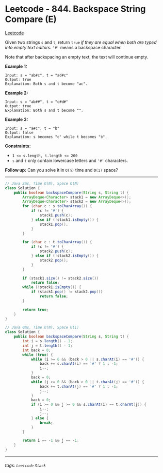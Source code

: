 # Leetcode - 844. Backspace String Compare (E)

[Leetcode](https://leetcode.com/problems/backspace-string-compare/description/)

Given two strings `s` and `t`, return `true` _if they are equal when both are typed into empty text editors_. `'#'` means a backspace character.

Note that after backspacing an empty text, the text will continue empty.

**Example 1:**
```
Input: s = "ab#c", t = "ad#c"
Output: true
Explanation: Both s and t become "ac".
```
**Example 2:**
```
Input: s = "ab##", t = "c#d#"
Output: true
Explanation: Both s and t become "".
```
**Example 3:**
```
Input: s = "a#c", t = "b"
Output: false
Explanation: s becomes "c" while t becomes "b".
```
**Constraints:**

-   `1 <= s.length, t.length <= 200`
-   `s` and `t` only contain lowercase letters and `'#'` characters.

**Follow up:** Can you solve it in `O(n)` time and `O(1)` space?

---
```java
// Java 2ms, Time O(N), Space O(N)
class Solution {
    public boolean backspaceCompare(String s, String t) {
        ArrayDeque<Character> stack1 = new ArrayDeque<>();
        ArrayDeque<Character> stack2 = new ArrayDeque<>();
        for (char c : s.toCharArray()) {
            if (c != '#') {
                stack1.push(c);
            } else if (!stack1.isEmpty()) {
                stack1.pop();
            }
        }

        for (char c : t.toCharArray()) {
            if (c != '#') {
                stack2.push(c);
            } else if (!stack2.isEmpty()) {
                stack2.pop();
            }
        }

        if (stack1.size() != stack2.size())
            return false;
        while (!stack1.isEmpty()) {
            if (stack1.pop() != stack2.pop())
                return false;
        }

        return true;
    }
}
```
```java
// Java 0ms, Time O(N), Space O(1)
class Solution {
    public boolean backspaceCompare(String s, String t) {
        int i = s.length() - 1;
        int j = t.length() - 1;
        int back = 0; 
        while (true) {
            while (i >= 0 && (back > 0 || s.charAt(i) == '#')) {
                back += s.charAt(i) == '#' ? 1 : -1;
                i--;
            }
            back = 0;
            while (j >= 0 && (back > 0 || t.charAt(j) == '#')) {
                back += t.charAt(j) == '#' ? 1 : -1;
                j--;
            }
            back = 0;
            if (i >= 0 && j >= 0 && s.charAt(i) == t.charAt(j)) {
                i--;
                j--;
            } else {
                break;
            }
        }

        return i == -1 && j == -1;
    }
}
```

---

###### tags: `Leetcode` `Stack`